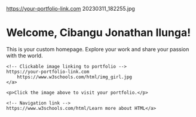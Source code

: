https://your-portfolio-link.com
    20230311_182255.jpg

<html lang="en">
<head>
    <meta charset="UTF-8">
    <title>Cibangu Jonathan Ilunga - Portfolio</title>
</head>
<body>
    <h1>Welcome, Cibangu Jonathan Ilunga!</h1>
    <p>This is your custom homepage. Explore your work and share your passion with the world.</p>
    
    <!-- Clickable image linking to portfolio -->
    https://your-portfolio-link.com
        https://www.w3schools.com/html/img_girl.jpg
    </a>

    <p>Click the image above to visit your portfolio.</p>
    
    <!-- Navigation link -->
    https://www.w3schools.com/html/Learn more about HTML</a>
</body>


